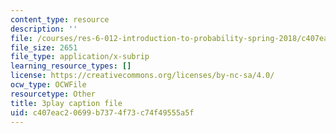 ```yaml
---
content_type: resource
description: ''
file: /courses/res-6-012-introduction-to-probability-spring-2018/c407eac20699b7374f73c74f49555a5f_Xa6-qJvZkUg.srt
file_size: 2651
file_type: application/x-subrip
learning_resource_types: []
license: https://creativecommons.org/licenses/by-nc-sa/4.0/
ocw_type: OCWFile
resourcetype: Other
title: 3play caption file
uid: c407eac2-0699-b737-4f73-c74f49555a5f
---
```

